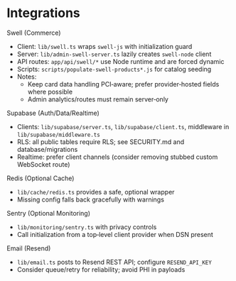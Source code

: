 Integrations
============

Swell (Commerce)
- Client: `lib/swell.ts` wraps `swell-js` with initialization guard
- Server: `lib/admin-swell-server.ts` lazily creates `swell-node` client
- API routes: `app/api/swell/*` use Node runtime and are forced dynamic
- Scripts: `scripts/populate-swell-products*.js` for catalog seeding
- Notes:
  - Keep card data handling PCI‑aware; prefer provider‑hosted fields where possible
  - Admin analytics/routes must remain server‑only

Supabase (Auth/Data/Realtime)
- Clients: `lib/supabase/server.ts`, `lib/supabase/client.ts`, middleware in `lib/supabase/middleware.ts`
- RLS: all public tables require RLS; see SECURITY.md and database/migrations
- Realtime: prefer client channels (consider removing stubbed custom WebSocket route)

Redis (Optional Cache)
- `lib/cache/redis.ts` provides a safe, optional wrapper
- Missing config falls back gracefully with warnings

Sentry (Optional Monitoring)
- `lib/monitoring/sentry.ts` with privacy controls
- Call initialization from a top‑level client provider when DSN present

Email (Resend)
- `lib/email.ts` posts to Resend REST API; configure `RESEND_API_KEY`
- Consider queue/retry for reliability; avoid PHI in payloads

